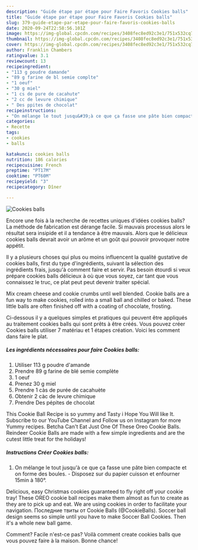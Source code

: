 ```yaml
---
description: "Guide étape par étape pour Faire Favoris Cookies balls"
title: "Guide étape par étape pour Faire Favoris Cookies balls"
slug: 379-guide-etape-par-etape-pour-faire-favoris-cookies-balls
date: 2020-09-24T22:58:56.101Z
image: https://img-global.cpcdn.com/recipes/3408fec8ed92c3e1/751x532cq70/cookies-balls-photo-principale-de-la-recette.jpg
thumbnail: https://img-global.cpcdn.com/recipes/3408fec8ed92c3e1/751x532cq70/cookies-balls-photo-principale-de-la-recette.jpg
cover: https://img-global.cpcdn.com/recipes/3408fec8ed92c3e1/751x532cq70/cookies-balls-photo-principale-de-la-recette.jpg
author: Franklin Chambers
ratingvalue: 3.1
reviewcount: 13
recipeingredient:
- "113 g poudre damande"
- "89 g farine de bl semie complte"
- "1 oeuf"
- "30 g miel"
- "1 cs de pure de cacahute"
- "2 cc de levure chimique"
- " Des ppites de chocolat"
recipeinstructions:
- "On mélange le tout jusqu&#39;à ce que ça fasse une pâte bien compacte et on forme des boules.  Disposez sur du papier cuisson et enfourner 15min à 180°."
categories:
- Recette
tags:
- cookies
- balls

katakunci: cookies balls 
nutrition: 186 calories
recipecuisine: French
preptime: "PT17M"
cooktime: "PT60M"
recipeyield: "3"
recipecategory: Dîner

---
```



![Cookies balls](https://img-global.cpcdn.com/recipes/3408fec8ed92c3e1/751x532cq70/cookies-balls-photo-principale-de-la-recette.jpg)

Encore une fois à la recherche de recettes uniques d'idées cookies balls? La méthode de fabrication est dérange facile. Si mauvais processus alors le résultat sera insipide et il a tendance à être mauvais. Alors que le délicieux cookies balls devrait avoir un arôme et un goût qui pouvoir provoquer notre appétit.

Il y a plusieurs choses qui plus ou moins influencent la qualité gustative de cookies balls, first du type d'ingrédients, suivant la sélection des ingrédients frais, jusqu'à comment faire et servir. Pas besoin étourdi si veux prépare cookies balls délicieux à où que vous soyez, car tant que vous connaissez le truc, ce plat peut peut devenir traiter spécial.

Mix cream cheese and cookie crumbs until well blended. Cookie balls are a fun way to make cookies, rolled into a small ball and chilled or baked. These little balls are often finished off with a coating of chocolate, frosting.


Ci-dessous il y a quelques simples et pratiques qui peuvent être appliqués au traitement cookies balls qui sont prêts à être créés. Vous pouvez créer Cookies balls utiliser 7 matériau et 1 étapes création. Voici les comment dans faire le plat.

<!--inarticleads1-->

##### Les ingrédients nécessaires pour faire Cookies balls:

1. Utiliser 113 g poudre d&#39;amande
1. Prendre 89 g farine de blé semie complète
1.  1 oeuf
1. Prenez 30 g miel
1. Prendre 1 càs de purée de cacahuète
1. Obtenir 2 càc de levure chimique
1. Prendre  Des pépites de chocolat


This Cookie Ball Recipe is so yummy and Tasty i Hope You Will like It. Subscribe to our YouTube Channel and Follow us on Instagram for more Yummy recipes. Betcha Can&#39;t Eat Just One Of These Oreo Cookie Balls. Reindeer Cookie Balls are made with a few simple ingredients and are the cutest little treat for the holidays! 

<!--inarticleads2-->

##### Instructions Créer Cookies balls:

1. On mélange le tout jusqu&#39;à ce que ça fasse une pâte bien compacte et on forme des boules.  - Disposez sur du papier cuisson et enfourner 15min à 180°.


Delicious, easy Christmas cookies guaranteed to fly right off your cookie tray! These OREO cookie ball recipes make them almost as fun to create as they are to pick up and eat. We are using cookies in order to facilitate your navigation. Последние твиты от Cookie Balls (@CookieBalls). Soccer ball design seems so simple until you have to make Soccer Ball Cookies. Then it&#39;s a whole new ball game. 


Comment? Facile n'est-ce pas? Voilà comment create cookies balls que vous pouvez faire à la maison. Bonne chance!
